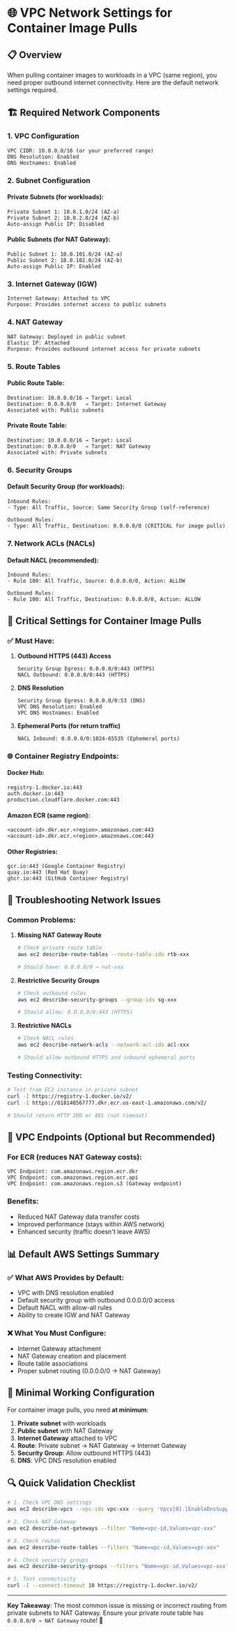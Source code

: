 # 🌐 VPC Network Settings for Container Image Pulls

## 📋 **Overview**
When pulling container images to workloads in a VPC (same region), you need proper outbound internet connectivity. Here are the default network settings required.

## 🏗️ **Required Network Components**

### **1. VPC Configuration**
```
VPC CIDR: 10.0.0.0/16 (or your preferred range)
DNS Resolution: Enabled
DNS Hostnames: Enabled
```

### **2. Subnet Configuration**

#### **Private Subnets (for workloads):**
```
Private Subnet 1: 10.0.1.0/24 (AZ-a)
Private Subnet 2: 10.0.2.0/24 (AZ-b)
Auto-assign Public IP: Disabled
```

#### **Public Subnets (for NAT Gateway):**
```
Public Subnet 1: 10.0.101.0/24 (AZ-a)  
Public Subnet 2: 10.0.102.0/24 (AZ-b)
Auto-assign Public IP: Enabled
```

### **3. Internet Gateway (IGW)**
```
Internet Gateway: Attached to VPC
Purpose: Provides internet access to public subnets
```

### **4. NAT Gateway**
```
NAT Gateway: Deployed in public subnet
Elastic IP: Attached
Purpose: Provides outbound internet access for private subnets
```

### **5. Route Tables**

#### **Public Route Table:**
```
Destination: 10.0.0.0/16 → Target: Local
Destination: 0.0.0.0/0   → Target: Internet Gateway
Associated with: Public subnets
```

#### **Private Route Table:**
```
Destination: 10.0.0.0/16 → Target: Local  
Destination: 0.0.0.0/0   → Target: NAT Gateway
Associated with: Private subnets
```

### **6. Security Groups**

#### **Default Security Group (for workloads):**
```
Inbound Rules:
- Type: All Traffic, Source: Same Security Group (self-reference)

Outbound Rules:  
- Type: All Traffic, Destination: 0.0.0.0/0 (CRITICAL for image pulls)
```

### **7. Network ACLs (NACLs)**

#### **Default NACL (recommended):**
```
Inbound Rules:
- Rule 100: All Traffic, Source: 0.0.0.0/0, Action: ALLOW

Outbound Rules:
- Rule 100: All Traffic, Destination: 0.0.0.0/0, Action: ALLOW
```

## 🎯 **Critical Settings for Container Image Pulls**

### **✅ Must Have:**

1. **Outbound HTTPS (443) Access**
   ```
   Security Group Egress: 0.0.0.0/0:443 (HTTPS)
   NACL Outbound: 0.0.0.0/0:443 (HTTPS)
   ```

2. **DNS Resolution**
   ```
   Security Group Egress: 0.0.0.0/0:53 (DNS)
   VPC DNS Resolution: Enabled
   VPC DNS Hostnames: Enabled
   ```

3. **Ephemeral Ports (for return traffic)**
   ```
   NACL Inbound: 0.0.0.0/0:1024-65535 (Ephemeral ports)
   ```

### **🌐 Container Registry Endpoints:**

#### **Docker Hub:**
```
registry-1.docker.io:443
auth.docker.io:443
production.cloudflare.docker.com:443
```

#### **Amazon ECR (same region):**
```
<account-id>.dkr.ecr.<region>.amazonaws.com:443
<account-id>.dkr.ecr.<region>.amazonaws.com:443
```

#### **Other Registries:**
```
gcr.io:443 (Google Container Registry)
quay.io:443 (Red Hat Quay)
ghcr.io:443 (GitHub Container Registry)
```

## 🔧 **Troubleshooting Network Issues**

### **Common Problems:**

1. **Missing NAT Gateway Route**
   ```bash
   # Check private route table
   aws ec2 describe-route-tables --route-table-ids rtb-xxx
   
   # Should have: 0.0.0.0/0 → nat-xxx
   ```

2. **Restrictive Security Groups**
   ```bash
   # Check outbound rules
   aws ec2 describe-security-groups --group-ids sg-xxx
   
   # Should allow: 0.0.0.0/0:443 (HTTPS)
   ```

3. **Restrictive NACLs**
   ```bash
   # Check NACL rules
   aws ec2 describe-network-acls --network-acl-ids acl-xxx
   
   # Should allow outbound HTTPS and inbound ephemeral ports
   ```

### **Testing Connectivity:**

```bash
# Test from EC2 instance in private subnet
curl -I https://registry-1.docker.io/v2/
curl -I https://818140567777.dkr.ecr.us-east-1.amazonaws.com/v2/

# Should return HTTP 200 or 401 (not timeout)
```

## 🚀 **VPC Endpoints (Optional but Recommended)**

### **For ECR (reduces NAT Gateway costs):**
```
VPC Endpoint: com.amazonaws.region.ecr.dkr
VPC Endpoint: com.amazonaws.region.ecr.api  
VPC Endpoint: com.amazonaws.region.s3 (Gateway endpoint)
```

### **Benefits:**
- Reduced NAT Gateway data transfer costs
- Improved performance (stays within AWS network)
- Enhanced security (traffic doesn't leave AWS)

## 📊 **Default AWS Settings Summary**

### **✅ What AWS Provides by Default:**
- VPC with DNS resolution enabled
- Default security group with outbound 0.0.0.0/0 access
- Default NACL with allow-all rules
- Ability to create IGW and NAT Gateway

### **❌ What You Must Configure:**
- Internet Gateway attachment
- NAT Gateway creation and placement
- Route table associations
- Proper subnet routing (0.0.0.0/0 → NAT Gateway)

## 🎯 **Minimal Working Configuration**

For container image pulls, you need **at minimum**:

1. **Private subnet** with workloads
2. **Public subnet** with NAT Gateway  
3. **Internet Gateway** attached to VPC
4. **Route**: Private subnet → NAT Gateway → Internet Gateway
5. **Security Group**: Allow outbound HTTPS (443)
6. **DNS**: VPC DNS resolution enabled

## 🔍 **Quick Validation Checklist**

```bash
# 1. Check VPC DNS settings
aws ec2 describe-vpcs --vpc-ids vpc-xxx --query 'Vpcs[0].[EnableDnsSupport,EnableDnsHostnames]'

# 2. Check NAT Gateway
aws ec2 describe-nat-gateways --filter "Name=vpc-id,Values=vpc-xxx"

# 3. Check routes
aws ec2 describe-route-tables --filters "Name=vpc-id,Values=vpc-xxx"

# 4. Check security groups
aws ec2 describe-security-groups --filters "Name=vpc-id,Values=vpc-xxx"

# 5. Test connectivity
curl -I --connect-timeout 10 https://registry-1.docker.io/v2/
```

---

**Key Takeaway**: The most common issue is missing or incorrect routing from private subnets to NAT Gateway. Ensure your private route table has `0.0.0.0/0 → NAT Gateway` route! 🎯
